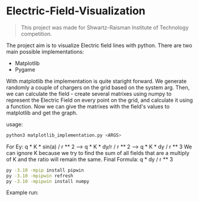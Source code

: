 # Electric-Field-Visualization
> This project was made for Shwartz-Raisman Institute of Technology competition.

The project aim is to visualize Electric field lines with python. There are two main possible implementations:
- Matplotlib
- Pygame

With matplotlib the implementation is quite staright forward. We generate randomly a couple of chargers on the grid based on the system arg. Then, we can calculate the field - create several matrixes using numpy to represent the Electric Field on every point on the grid, and calculate it using a function. Now we can give the matrixes with the field's values to matplotlib and get the graph.

usage:
```bash
python3 matplotlib_implementation.py <ARGS>
```

For Ey:
q * K * sin(a) / r ** 2  -->
  q * K * dy/r / r  ** 2   -->
    q * K * dy / r ** 3
We can ignore K because we try to find the sum of all fields that are a multiply of K and the ratio will remain the same.
Final Formula: q * dy / r ** 3 

```bash
py -3.10 -mpip install pipwin
py -3.10 -mpipwin refresh
py -3.10 -mpipwin install numpy
```

Example run:



